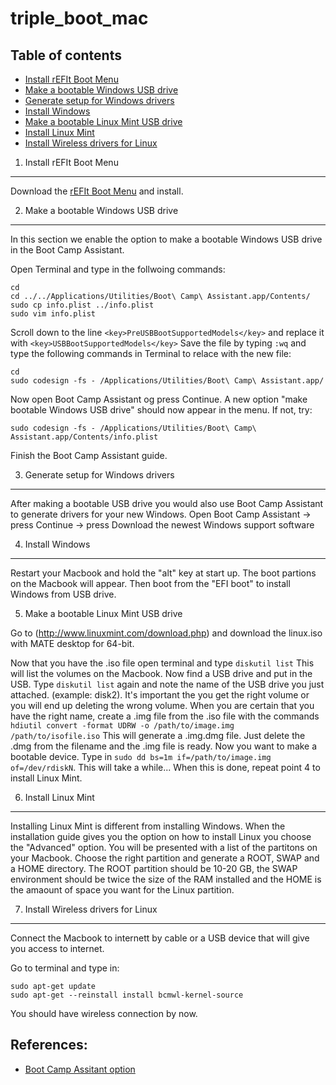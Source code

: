triple_boot_mac
===============

## Table of contents

- [Install rEFIt Boot Menu](Install-rEFIt-Boot-Menu)
- [Make a bootable Windows USB drive](Make-a-bootable-Windows-USB-drive)
- [Generate setup for Windows drivers](Generate-setup-for-Windows-drivers)
- [Install Windows](Install-Windows)
- [Make a bootable Linux Mint USB drive](Make-a-bootable-Linux-Mint-USB-drive)
- [Install Linux Mint](Install-Linux-Mint)
- [Install Wireless drivers for Linux](Install-Wireless-drivers-for-Linux)

1. Install rEFIt Boot Menu
--------------------------

Download the [rEFIt Boot Menu](http://refit.sourceforge.net/) and install.

2. Make a bootable Windows USB drive
------------------------------------
In this section we enable the option to make a bootable Windows USB drive in the Boot Camp Assistant.

Open Terminal and type in the follwoing commands:
```
cd 
cd ../../Applications/Utilities/Boot\ Camp\ Assistant.app/Contents/
sudo cp info.plist ../info.plist
sudo vim info.plist
```
Scroll down to the line `<key>PreUSBBootSupportedModels</key>`
and replace it with `<key>USBBootSupportedModels</key>`
Save the file by typing `:wq` and type the following commands in Terminal to relace with the new file:
```
cd
sudo codesign -fs - /Applications/Utilities/Boot\ Camp\ Assistant.app/
```
Now open Boot Camp Assistant og press Continue. A new option "make bootable Windows USB drive" should now appear in the menu. If not, try:
```
sudo codesign -fs - /Applications/Utilities/Boot\ Camp\ Assistant.app/Contents/info.plist
```
Finish the Boot Camp Assistant guide.

3. Generate setup for Windows drivers
-------------------------------------

After making a bootable USB drive you would also use Boot Camp Assistant to generate drivers for your new Windows. 
Open Boot Camp Assistant -> press Continue -> press Download the newest Windows support software

4. Install Windows
------------------

Restart your Macbook and hold the "alt" key at start up. The boot partions on the Macbook will appear. Then boot from the "EFI boot" to install Windows from USB drive. 

5. Make a bootable Linux Mint USB drive

Go to (http://www.linuxmint.com/download.php) and download the linux.iso with MATE desktop for 64-bit.

Now that you have the .iso file open terminal and type `diskutil list` 
This will list the volumes on the Macbook. Now find a USB drive and put in the USB. Type `diskutil list` 
again and note the name of the USB drive you just attached. (example: disk2). It's important the you get the right volume or you will end up deleting the wrong volume. When you are certain that you have the right name, create a .img file from the .iso file with the commands `hdiutil convert -format UDRW -o /path/to/image.img /path/to/isofile.iso`
This will generate a .img.dmg file. Just delete the .dmg from the filename and the .img file is ready.
Now you want to make a bootable device. Type in `sudo dd bs=1m if=/path/to/image.img of=/dev/rdiskN`.
This will take a while... When this is done, repeat point 4 to install Linux Mint. 

6. Install Linux Mint
---------------------

Installing Linux Mint is different from installing Windows. 
When the installation guide gives you the option on how to install Linux you choose the "Advanced" option. 
You will be presented with a list of the partitons on your Macbook. Choose the right partition and generate a ROOT, SWAP and a HOME directory. The ROOT partition should be 10-20 GB, the SWAP environment should be twice the size of the RAM installed and the HOME is the amaount of space you want for the Linux partition. 

7. Install Wireless drivers for Linux
-------------------------------------

Connect the Macbook to internett by cable or a USB device that will give you access to internet.

Go to terminal and type in:
```
sudo apt-get update
sudo apt-get --reinstall install bcmwl-kernel-source
``` 
You should have wireless connection by now.

References:
-----------
- [Boot Camp Assitant option](https://www.youtube.com/watch?v=VBAQ3CNgfxc)
